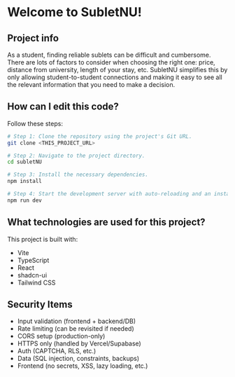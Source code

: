 # Welcome to SubletNU!

## Project info
As a student, finding reliable sublets can be difficult and cumbersome. There are lots of factors to consider when choosing the right one: price, distance from university, length of your stay, etc. SubletNU simplifies this by only allowing student-to-student connections and making it easy to see all the relevant information that you need to make a decision. 

## How can I edit this code?

Follow these steps:

```sh
# Step 1: Clone the repository using the project's Git URL.
git clone <THIS_PROJECT_URL>

# Step 2: Navigate to the project directory.
cd subletNU

# Step 3: Install the necessary dependencies.
npm install

# Step 4: Start the development server with auto-reloading and an instant preview.
npm run dev
```

## What technologies are used for this project?

This project is built with:

- Vite
- TypeScript
- React
- shadcn-ui
- Tailwind CSS

## Security Items

- Input validation (frontend + backend/DB)
- Rate limiting (can be revisited if needed)
- CORS setup (production-only)
- HTTPS only (handled by Vercel/Supabase)
- Auth (CAPTCHA, RLS, etc.)
- Data (SQL injection, constraints, backups)
- Frontend (no secrets, XSS, lazy loading, etc.)
